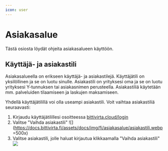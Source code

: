 ```yaml
---
icon: user
---
```


# Asiakasalue

Tästä osiosta löydät ohjeita asiakasalueen käyttöön.

## Käyttäjä- ja asiakastili

Asiakasalueella on erikseen käyttäjä- ja asiakastilejä. Käyttäjätili on yksilöllinen ja se on luotu sinulle. Asiakastili on yrityksesi oma ja se on luotu yrityksesi Y-tunnuksen tai asiakasnimen perusteella. Asiakastiliä käytetään mm. palveluiden tilaamiseen ja laskujen maksamiseen.

Yhdellä käyttäjätilillä voi olla useampi asiakastili. Voit vaihtaa asiakastiliä seuraavasti:

1. Kirjaudu käyttäjätilillesi osoitteessa [bittivirta.cloud/login](https://bittivirta.cloud/login)
2. Valitse "Vaihda asiakastili"
    ![](https://docs.bittivirta.fi/assets/docs/img/fi/asiakasalue/asiakastili.webp =500x)
3. Valitse asiakastili, jolle haluat kirjautua klikkaamalla "Vaihda asiakastili"
    ![](https://docs.bittivirta.fi/assets/docs/img/fi/asiakasalue/asiakastilit.webp)